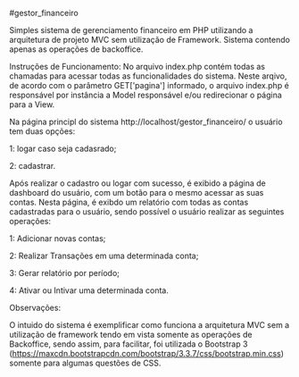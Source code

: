 #gestor_financeiro

Simples sistema de gerenciamento financeiro em PHP utilizando a arquitetura de projeto MVC sem utilização de Framework. Sistema contendo apenas as operações de backoffice.

Instruções de Funcionamento:
No arquivo index.php contém todas as chamadas para acessar todas as funcionalidades do sistema. Neste arqivo, de acordo com o parâmetro GET['pagina'] informado, o arquivo index.php é responsável por instância a Model responsável e/ou redirecionar o página para a View.

Na página principl do sistema http://localhost/gestor_financeiro/ o usuário tem duas opções:

1: logar caso seja cadasrado;

2: cadastrar.

Após realizar o cadastro ou logar com sucesso, é exibido a página de dashboard do usuário, com um botão para o mesmo acessar as suas contas. Nesta página, é exibdo um relatório com todas as contas cadastradas para o usuário, sendo possível o usuário realizar as seguintes operações:

1: Adicionar novas contas;

2: Realizar Transações em uma determinada conta;

3: Gerar relatório por período;

4: Ativar ou Intivar uma determinada conta.

Observações:

O intuido do sistema é exemplificar como funciona a arquitetura MVC sem a utilização de framework tendo em vista somente as operações de Backoffice, sendo assim, para facilitar, foi utilizada o Bootstrap 3 (https://maxcdn.bootstrapcdn.com/bootstrap/3.3.7/css/bootstrap.min.css) somente para algumas questões de CSS.  
